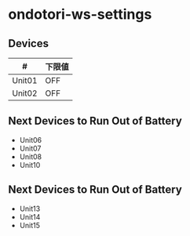# ondotori-ws-settings

## Devices

| # | 下限値 |
| --- | --- |
| Unit01 | OFF |
| Unit02 | OFF |

## Next Devices to Run Out of Battery

- Unit06
- Unit07
- Unit08
- Unit10

## Next Devices to Run Out of Battery

- Unit13
- Unit14
- Unit15
